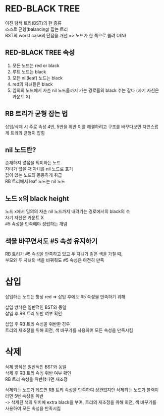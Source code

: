 # RED-BLACK TREE

이진 탐색 트리(BST)의 한 종류  
스스로 균형(balancing) 잡는 트리  
BST의 worst case의 단점을 개선 => 노드가 한 쪽으로 쏠려 O(N)  
 
## RED-BLACK TREE 속성
1. 모든 노드는 red or black  
2. 루트 노드는 black  
3. 모든 nil(leaf) 노드는 black  
4. red의 자녀들은 black
5. 임의의 노드에서 자손 nil 노드들까지 가는 경로들의 black 수는 같다 (자기 자신은 카운트 X)

## RB 트리가 균형 잡는 법
삽입/삭제 시 주로 속성 4번, 5번을 위반
이를 해결하려고 구조를 바꾸다보면 자연스럽게 트리의 균형이 잡힘

## nil 노드란?
존재하지 않음을 의미하는 노드  
자녀가 없을 때 자녀를 nil 노드로 표기  
값이 있는 노드와 동등하게 취급  
RB 트리에서 leaf 노드는 nil 노드  

## 노드 x의 black height
노드 x에서 임의의 자손 nil 노드까지 내려가는 경로에서의 black의 수  
자기 자신은 카운트 X  
#5 속성을 만족해야 성립하는 개념  

## 색을 바꾸면서도 #5 속성 유지하기
RB 트리가 #5 속성을 만족하고 있고 두 자녀가 같은 색을 가질 때,  
부모와 두 자녀의 색을 바꿔줘도 #5 속성은 여전히 만족

# 삽입
삽입하는 노드는 항상 red => 삽입 후에도 #5 속성을 만족하기 위해

삽입 방식은 일반적인 BST와 동일  
삽입 후 RB 트리 위반 여부 확인

삽입 후 RB 트리 속성을 위반한 경우  
트리의 재조정을 위해 회전, 색 바꾸기를 사용하여 모든 속성을 만족시킴  

# 삭제
삭제 방식은 일반적인 BST와 동일  
삭제 후 RB 트리 속성 위반 여부 확인  
RB 트리 속성을 위반했다면 재조정  

삭제되는 노드가 레드면 RB 트리 속성을 만족하여 상관없지만 삭제되는 노드가 블랙이라면 5번 속성을 위반  
-> 삭제된 색의 위치에 extra black을 부여, 트리의 재조정을 위해 회전, 색 바꾸기를 사용하여 모든 속성을 만족시킴